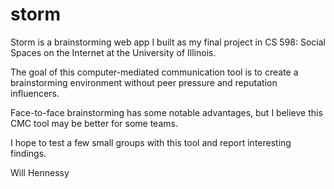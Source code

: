# storm
Storm is a brainstorming web app I built as my final project in CS 598: Social Spaces on the Internet at the University of Illinois.

The goal of this computer-mediated communication tool is to create a brainstorming environment without peer pressure and reputation influencers.

Face-to-face brainstorming has some notable advantages, but I believe this CMC tool may be better for some teams.

I hope to test a few small groups with this tool and report interesting findings.

Will Hennessy

